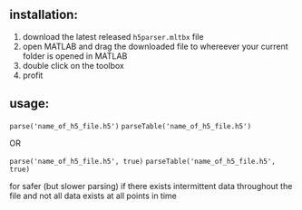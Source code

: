 ## installation:

1. download the latest released `h5parser.mltbx` file
2. open MATLAB and drag the downloaded file to whereever your current folder is opened in MATLAB
3. double click on the toolbox
4. profit

## usage:

`parse('name_of_h5_file.h5')`
`parseTable('name_of_h5_file.h5')`

OR

`parse('name_of_h5_file.h5', true)`
`parseTable('name_of_h5_file.h5', true)`

for safer (but slower parsing) if there exists intermittent data throughout the file and not all data exists at all points in time
